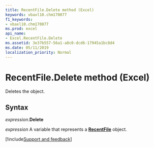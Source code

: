 ```yaml
---
title: RecentFile.Delete method (Excel)
keywords: vbaxl10.chm170077
f1_keywords:
- vbaxl10.chm170077
ms.prod: excel
api_name:
- Excel.RecentFile.Delete
ms.assetid: 3e37b557-56a1-a8c0-dcd6-17945a1bc8d4
ms.date: 05/11/2019
localization_priority: Normal
---
```



# RecentFile.Delete method (Excel)

Deletes the object.


## Syntax

_expression_.**Delete**

_expression_ A variable that represents a **[RecentFile](Excel.RecentFile.md)** object.




[!include[Support and feedback](~/includes/feedback-boilerplate.md)]